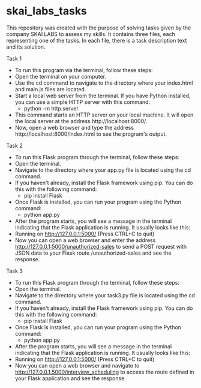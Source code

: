 # skai_labs_tasks

This repository was created with the purpose of solving tasks given by the company SKAI LABS to assess my skills. 
It contains three files, each representing one of the tasks.
In each file, there is a task description text and its solution.

Task 1

  * To run this program via the terminal, follow these steps:
  * Open the terminal on your computer.
  * Use the cd command to navigate to the directory where your index.html and main.js files are located.
  * Start a local web server from the terminal. If you have Python installed, you can use a simple HTTP server with this command:
    * python -m http.server
  * This command starts an HTTP server on your local machine. It will open the local server at the address http://localhost:8000/.
  * Now, open a web browser and type the address http://localhost:8000/index.html to see the program's output.

Task 2

  * To run this Flask program through the terminal, follow these steps:
  * Open the terminal.
  * Navigate to the directory where your app.py file is located using the cd command.
  * If you haven't already, install the Flask framework using pip. You can do this with the following command:
    * pip install Flask
  * Once Flask is installed, you can run your program using the Python command:
    * python app.py
  * After the program starts, you will see a message in the terminal indicating that the Flask application is running. It usually looks like this:
   * Running on http://127.0.0.1:5000/ (Press CTRL+C to quit)
  * Now you can open a web browser and enter the address http://127.0.0.1:5000/unauthorized-sales to send a POST request with JSON data to your Flask route /unauthorized-sales and see the response.

Task 3

  * To run this Flask program through the terminal, follow these steps:
  * Open the terminal.
  * Navigate to the directory where your task3.py file is located using the cd command.
  * If you haven't already, install the Flask framework using pip. You can do this with the following command:
    * pip install Flask
  * Once Flask is installed, you can run your program using the Python command:
    * python app.py
  * After the program starts, you will see a message in the terminal indicating that the Flask application is running. It usually looks like this:
   * Running on http://127.0.0.1:5000/ (Press CTRL+C to quit)
  * Now you can open a web browser and navigate to http://127.0.0.1:5000/interview_scheduling to access the route defined in your Flask application and see the response.

